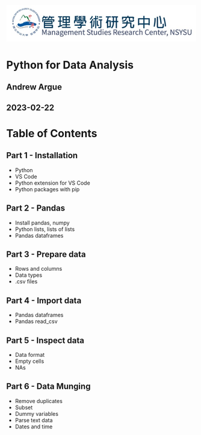 # ![Management Studies Research Center](/images/nsysu-msrc.jpg "Management Studies Research Center")

# Python for Data Analysis
## Andrew Argue
## 2023-02-22

# Table of Contents

## Part 1 - Installation
- Python
- VS Code
- Python extension for VS Code
- Python packages with pip

## Part 2 - Pandas
- Install pandas, numpy
- Python lists, lists of lists
- Pandas dataframes

## Part 3 - Prepare data
- Rows and columns
- Data types
- .csv files

## Part 4 - Import data
- Pandas dataframes 
- Pandas read_csv

## Part 5 - Inspect data
- Data format
- Empty cells
- NAs

## Part 6 - Data Munging
- Remove duplicates
- Subset
- Dummy variables
- Parse text data
- Dates and time
